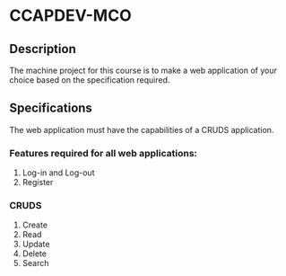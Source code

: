 # CCAPDEV-MCO
## Description
The machine project for this course is to make a web application of your choice based on the specification required.
## Specifications
The web application must have the capabilities of a CRUDS application.
### Features required for all web applications:
1. Log-in and Log-out
2. Register
### CRUDS
1. Create
2. Read
3. Update
4. Delete
5. Search
